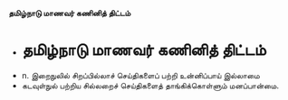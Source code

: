 **தமிழ்நாடு மாணவர் கணினித் திட்டம்**
- # தமிழ்நாடு மாணவர் கணினித் திட்டம்
- n. இறைநுலில் சிறப்பில்லாச் செய்திகளைப் பற்றி உன்னிப்பாய் இல்லாமை
- கடவுள்நுல் பற்றிய சில்லறைச் செய்திகளைத் தாங்கிக்கொள்ளும் மனப்பான்மை.

